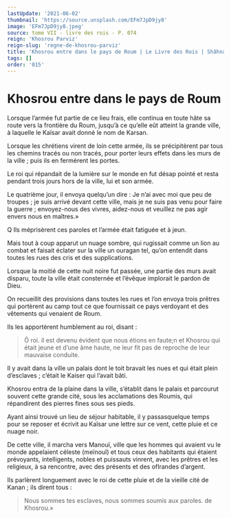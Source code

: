 ```yaml
---
lastUpdate: '2021-06-02'
thumbnail: 'https://source.unsplash.com/EFm7JpD9jy8'
image: 'EFm7JpD9jy8.jpeg'
source: tome VII - livre des rois - P. 074
reign: 'Khosrou Parviz'
reign-slug: 'regne-de-khosrou-parviz'
title: 'Khosrou entre dans le pays de Roum | Le Livre des Rois | Shâhnâmeh'
tags: []
order: '015'
---
```


# Khosrou entre dans le pays de Roum

Lorsque l’armée fut partie de ce lieu frais, elle continua en toute hâte sa route vers la frontière du Roum, jusqu’à ce qu’elle eût atteint la grande ville, à laquelle le Kaïsar avait donné le nom de Karsan.

Lorsque les chrétiens virent de loin cette armée, ils se précipitèrent par tous les chemins tracés ou non tracés, pour porter leurs effets dans les murs de la ville ; puis ils en fermèrent les portes.

Le roi qui répandait de la lumière sur le monde en fut désap pointé et resta pendant trois jours hors de la ville, lui et son armée.

Le quatrième jour, il envoya quelqu’un dire : Je n’ai avec moi que peu de troupes ; je suis arrivé devant cette ville, mais je ne suis pas venu pour faire la guerre ; envoyez-nous des vivres, aidez-nous et veuillez ne pas agir envers nous en maîtres.»

Q Ils méprisèrent ces paroles et l’armée était fatiguée et à jeun.

Mais tout à coup apparut un nuage sombre, qui rugissait comme un lion au combat et faisait éclater sur la ville un ouragan tel, qu’on entendit dans toutes les rues des cris et des supplications.

Lorsque la moitié de cette nuit noire fut passée, une partie des murs avait disparu, toute la ville était consternée et l’évêque implorait le pardon de Dieu.

On recueillit des provisions dans toutes les rues et l’on envoya trois prêtres qui portèrent au camp tout ce que fournissait ce pays verdoyant et des vêtements qui venaient de Roum.

Ils les apportèrent humblement au roi, disant :

> Ô roi. il est devenu évident que nous étions en faute;n et Khosrou qui était jeune et d’une âme haute, ne leur fit pas de reproche de leur mauvaise conduite.

Il y avait dans la ville un palais dont le toit bravait les nues et qui était plein d’esclaves ; c’était le Kaiser qui l’avait bâti.

Khosrou entra de la plaine dans la ville, s’établit dans le palais et parcourut souvent cette grande cité, sous les acclamations des Roumis, qui répandirent des pierres fines sous ses pieds.

Ayant ainsi trouvé un lieu de séjour habitable, il y passasquelque temps pour se reposer et écrivit au Kaîsar une lettre sur ce vent, cette pluie et ce nuage noir.

De cette ville, il marcha vers Manouï, ville que les hommes qui avaient vu le monde appelaient céleste (meïnouî) et tous ceux des habitants qui étaient prévoyants, intelligents, nobles et puissauts vinrent, avec les prêtres et les religieux, à sa rencontre, avec des présents et des ofIrandes d’argent.

Ils parlèrent longuement avec le roi de cette pluie et de la vieille cité de Kanan ; ils dirent tous :

> Nous sommes tes esclaves, nous sommes soumis aux paroles. de Khosrou.»
